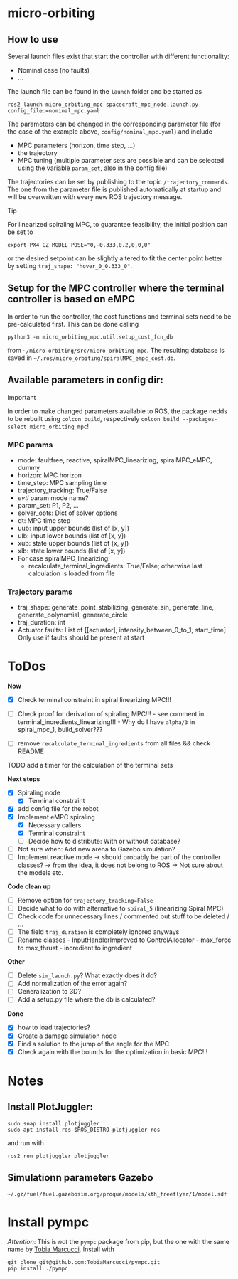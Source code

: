 # micro-orbiting

## How to use

Several launch files exist that start the controller with different functionality:
- Nominal case (no faults)
- ...

The launch file can be found in the `launch` folder and be started as
```
ros2 launch micro_orbiting_mpc spacecraft_mpc_node.launch.py config_file:=nominal_mpc.yaml
```

The parameters can be changed in the corresponding parameter file (for the case of the example above, `config/nominal_mpc.yaml`) and include
- MPC parameters (horizon, time step, ...)
- the trajectory
- MPC tuning (multiple parameter sets are possible and can be selected using the variable `param_set`, also in the config file)

The trajectories can be set by publishing to the topic `/trajectory_commands`. The one from the parameter file is published automatically at startup and will be overwritten with every new ROS trajectory message.

> [!TIP]
> For linearized spiraling MPC, to guarantee feasibility, the initial position can be set to
> ```
> export PX4_GZ_MODEL_POSE="0,-0.333,0.2,0,0,0"
> ```
> or the desired setpoint can be slightly altered to fit the center point better by setting `traj_shape: "hover_0_0.333_0"`.

## Setup for the MPC controller where the terminal controller is based on eMPC
In order to run the controller, the cost functions and terminal sets need to be pre-calculated first. This can be done calling
```
python3 -m micro_orbiting_mpc.util.setup_cost_fcn_db
```
from `~/micro-orbiting/src/micro_orbiting_mpc`. The resulting database is saved in `~/.ros/micro_orbiting/spiralMPC_empc_cost.db`.

## Available parameters in config dir:

> [!IMPORTANT]
> In order to make changed parameters available to ROS, the package nedds to be rebuilt using
> `colcon build`, respectively `colcon build --packages-select micro_orbiting_mpc`!

### MPC params
- mode: faultfree, reactive, spiralMPC_linearizing, spiralMPC_eMPC, dummy
- horizon: MPC horizon
- time_step: MPC sampling time
- trajectory_tracking: True/False
- *evtl* param mode name?
- param_set: P1, P2, ...
- solver_opts: Dict of solver options
- dt: MPC time step
- uub: input upper bounds (list of [x, y])
- ulb: input lower bounds (list of [x, y])
- xub: state upper bounds (list of [x, y])
- xlb: state lower bounds (list of [x, y])
- For case spiralMPC_linearizing: 
    - recalculate_terminal_ingredients: True/False; otherwise last calculation is loaded from file

### Trajectory params
- traj_shape: generate_point_stabilizing, generate_sin, generate_line, generate_polynomial, generate_circle
- traj_duration: int
- Actuator faults: List of [[actuator], intensity_between_0_to_1, start_time]
                Only use if faults should be present at start

# ToDos

**Now**
- [x] Check terminal constraint in spiral linearizing MPC!!!
- [ ] Check proof for derivation of spiraling MPC!!! 
        - see comment in terminal_incredients_linearizing!!!
        - Why do I have `alpha/3` in spiral_mpc_1, build_solver???
- [ ] remove `recalculate_terminal_ingredients` from all files && check README


TODO add a timer for the calculation of the terminal sets

**Next steps**
- [x] Spiraling node
    - [x] Terminal constraint
- [x] add config file for the robot
- [x] Implement eMPC spiraling
    - [x] Necessary callers
    - [x] Terminal constraint
    - [ ] Decide how to distribute: With or without database?
- [ ] Not sure when: Add new arena to Gazebo simulation?
- [ ] Implement reactive mode
        → should probably be part of the controller classes?
            → from the idea, it does not belong to ROS
            → Not sure about the models etc.

**Code clean up**
- [ ] Remove option for `trajectory_tracking=False`
- [ ] Decide what to do with alternative to `spiral_5` (linearizing Spiral MPC)
- [ ] Check code for unnecessary lines / commented out stuff to be deleted / ...
- [ ] The field `traj_duration` is completely ignored anyways
- [ ] Rename classes 
        - InputHandlerImproved to ControlAllocator
        - max_force to max_thrust
        - incredient to ingredient

**Other**
- [ ] Delete `sim_launch.py`? What exactly does it do?
- [ ] Add normalization of the error again?
- [ ] Generalization to 3D?
- [ ] Add a setup.py file where the db is calculated?

**Done**
- [x] how to load trajectories?
- [x] Create a damage simulation node
- [x] Find a solution to the jump of the angle for the MPC
- [x] Check again with the bounds for the optimization in basic MPC!!!

# Notes

## Install PlotJuggler:
```
sudo snap install plotjuggler
sudo apt install ros-$ROS_DISTRO-plotjuggler-ros
```
and run with
```
ros2 run plotjuggler plotjuggler
```

## Simulationn parameters Gazebo
```
~/.gz/fuel/fuel.gazebosim.org/proque/models/kth_freeflyer/1/model.sdf
```

# Install pympc
_Attention_: This is _not_ the `pympc` package from pip, but the one with the same name by [Tobia Marcucci](https://www.ece.ucsb.edu/people/faculty/tobia-marcucci). Install with
```
git clone git@github.com:TobiaMarcucci/pympc.git
pip install ./pympc
```

